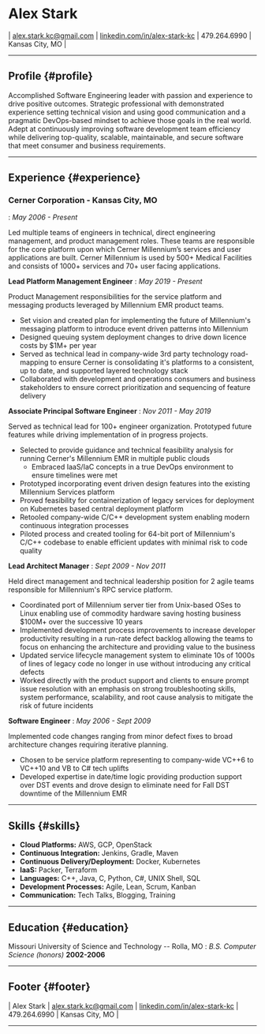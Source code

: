 # Alex Stark

| [alex.stark.kc@gmail.com](mailto:alex.stark.kc@gmail.com.com) |
[linkedin.com/in/alex-stark-kc](https://www.linkedin.com/in/alex-stark-kc/) |
479.264.6990 | 
Kansas City, MO |

------

## Profile {#profile}

Accomplished Software Engineering leader with passion and experience to drive positive outcomes. Strategic professional with demonstrated experience setting technical vision and using good communication and a pragmatic DevOps-based mindset to achieve those goals in the real world. Adept at continuously improving software development team efficiency while delivering top-quality, scalable, maintainable, and secure software that meet consumer and business requirements. 

-------

## Experience {#experience}

### Cerner Corporation - Kansas City, MO
: *May 2006 - Present*

Led multiple teams of engineers in technical, direct engineering management, and product management roles.  These teams are responsible for the core platform upon which Cerner Millennium’s services and user applications are built.  Cerner Millennium is used by 500+ Medical Facilities and consists of 1000+ services and 70+ user facing applications.

__Lead Platform Management Engineer__
: *May 2019 - Present*

Product Management responsibilities for the service platform and messaging products leveraged by Millennium EMR product teams.

* Set vision and created plan for implementing the future of Millennium's messaging platform to introduce event driven patterns into Millennium
* Designed queuing system deployment changes to drive down licence costs by $1M+ per year
* Served as technical lead in company-wide 3rd party technology road-mapping to ensure Cerner is consolidating it's platforms to a consistent, up to date, and supported layered technology stack
* Collaborated with development and operations consumers and business stakeholders to ensure correct prioritization and sequencing of feature delivery

__Associate Principal Software Engineer__
: *Nov 2011 - May 2019*

Served as technical lead for 100+ engineer organization.  Prototyped future features while driving implementation of in progress projects.

* Selected to provide guidance and technical feasibility analysis for running Cerner's Millennium EMR in multiple public clouds
  * Embraced IaaS/IaC concepts in a true DevOps environment to ensure timelines were met
* Prototyped incorporating event driven design features into the existing Millennium Services platform
* Proved feasibility for containerization of legacy services for deployment on Kubernetes based central deployment platform
* Retooled company-wide C/C++ development system enabling modern continuous integration processes
* Piloted process and created tooling for 64-bit port of Millennium's C/C++ codebase to enable efficient updates with minimal risk to code quality

<div style="page-break-after: always;"></div>

__Lead Architect Manager__
: *Sept 2009 - Nov 2011*

Held direct management and technical leadership position for 2 agile teams responsible for Millennium's RPC service platform. 

* Coordinated port of Millennium server tier from Unix-based OSes to Linux enabling use of commodity hardware saving hosting business $100M+ over the successive 10 years
* Implemented development process improvements to increase developer productivity resulting in a run-rate defect backlog allowing the teams to focus on enhancing the architecture and providing value to the business
* Updated service lifecycle management system to eliminate 10s of 1000s of lines of legacy code no longer in use without introducing any critical defects
* Worked directly with the product support and clients to ensure prompt issue resolution with an emphasis on strong troubleshooting skills, system performance, scalability, and root cause analysis to mitigate the risk of future incidents

__Software Engineer__
: *May 2006 - Sept 2009*

Implemented code changes ranging from minor defect fixes to broad architecture changes requiring iterative planning.

* Chosen to be service platform representing to company-wide VC++6 to VC++10 and VB to C# tech uplifts
* Developed expertise in date/time logic providing production support over DST events and drove design to eliminate need for Fall DST downtime of the Millennium EMR

-------

## Skills {#skills}

* __Cloud Platforms:__ AWS, GCP, OpenStack
* __Continuous Integration:__ Jenkins, Gradle, Maven
* __Continuous Delivery/Deployment:__ Docker, Kubernetes
* __IaaS:__ Packer, Terraform
* __Languages:__ C++, Java, C,  Python, C#, UNIX Shell,  SQL
* __Development Processes:__ Agile, Lean, Scrum, Kanban
* __Communication:__ Tech Talks, Blogging, Training

-----

## Education {#education}

Missouri University of Science and Technology -- Rolla, MO 
: *B.S. Computer Science (honors)*
  __2002-2006__

------

## Footer {#footer}

| Alex Stark |
[alex.stark.kc@gmail.com](mailto:alex.stark.kc@gmail.com.com) |
[linkedin.com/in/alex-stark-kc](https://www.linkedin.com/in/alex-stark-kc/) |
479.264.6990 | 
Kansas City, MO |

------
